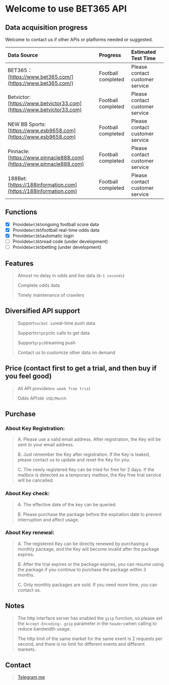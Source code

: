 # Welcome to use BET365 API

## Data acquisition progress

Welcome to contact us if other APIs or platforms needed or suggested.

| Data Source | Progress | Estimated Test Time |
| :--- | :--- | :--- |
| BET365：[https://www.bet365.com/](https://www.bet365.com/) | Football completed | Please contact customer service |
| Betvictor: [https://www.betvictor33.com](https://www.betvictor33.com) | Football completed | Please contact customer service |
| NEW BB Sports: [https://www.esb9658.com](https://www.esb9658.com) | Football completed | Please contact customer service |
| Pinnacle: [https://www.pinnacle888.com](https://www.pinnacle888.com) | Football completed | Please contact customer service |
| 188Bet: [https://188information.com](https://188information.com) | Football completed | Please contact customer service |

## Functions

* [x] Provide`bet365`ongoing football score data
* [x]  Provide`bet365`football real-time odds data
* [x]  Provide`bet365`automatic login
* [ ] Provide`bet365`read code \(under development\)
* [ ] Provide`bet365`betting \(under development\)

## Features

> Almost no delay in odds and live data \(`0~1 seconds`\)
>
> Complete odds data
>
> Timely maintenance of crawlers

## Diversified API support

> Support`socket io`real-time push data
>
> Support`http`cyclic calls to get data
>
> Support`grpc`streaming push
>
> Contact us to customize other data on demand

## Price \(contact first to get a trial, and then buy if you feel good\)

> All API provide`One week free trial`
>
> Odds API`300 USD/Month`

## Purchase

### About Key Registration:

> A. Please use a valid email address. After registration, the Key will be sent to your email address.
>
> B. Just remember the Key after registration. If the Key is leaked, please contact us to update and reset the Key for you.
>
> C. The newly registered Key can be tried for free for 2 days. If the mailbox is detected as a temporary mailbox, the Key free trial service will be cancelled.

### About Key check:

> A. The effective date of the key can be queried.
>
> B. Please purchase the package before the expiration date to prevent interruption and affect usage.

### About Key renewal:

> A. The registered Key can be directly renewed by purchasing a monthly package, and the Key will become invalid after the package expires.
>
> B. After the trial expires or the package expires, you can resume using the package if you continue to purchase the package within 3 months.
>
> C. Only monthly packages are sold. If you need more time, you can contact us.

## Notes

> The http interface server has enabled the `gzip` function, so please set the `Accept-Encoding: gzip` parameter in the `headers`when calling to reduce bandwidth usage.
>
> The http limit of the same market for the same event is 2 requests per second, and there is no limit for different events and different markets.

## Contact

> [Telegram me](https://t.me/OHR_SOY)

